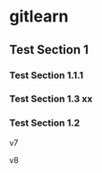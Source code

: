 # gitlearn

## Test Section 1


### Test Section 1.1.1



### Test Section 1.3 xx

### Test Section 1.2


v7

v8
